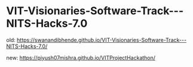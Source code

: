 # VIT-Visionaries-Software-Track---NITS-Hacks-7.0

old: https://swanandibhende.github.io/VIT-Visionaries-Software-Track---NITS-Hacks-7.0/



new: https://piyush07mishra.github.io/VITProjectHackathon/

